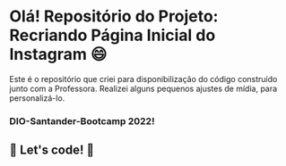 # Olá! Repositório do Projeto: Recriando Página Inicial do Instagram :smile:

Este é o repositório que criei para disponibilização do código construído junto com a Professora. Realizei alguns pequenos ajustes de mídia, para personalizá-lo.

### DIO-Santander-Bootcamp 2022!

## 🚀 Let's code! 🚀
